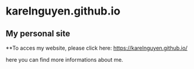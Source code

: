 # karelnguyen.github.io
## My personal site

**To acces my website, please click here: https://karelnguyen.github.io/


here you can find more informations about me.




